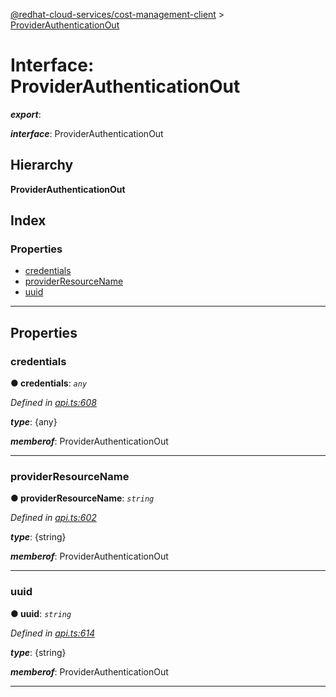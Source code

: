 [@redhat-cloud-services/cost-management-client](../README.md) > [ProviderAuthenticationOut](../interfaces/providerauthenticationout.md)

# Interface: ProviderAuthenticationOut

*__export__*: 

*__interface__*: ProviderAuthenticationOut

## Hierarchy

**ProviderAuthenticationOut**

## Index

### Properties

* [credentials](providerauthenticationout.md#credentials)
* [providerResourceName](providerauthenticationout.md#providerresourcename)
* [uuid](providerauthenticationout.md#uuid)

---

## Properties

<a id="credentials"></a>

###  credentials

**● credentials**: *`any`*

*Defined in [api.ts:608](https://github.com/rvsia/javascript-clients/blob/master/packages/cost-management/api.ts#L608)*

*__type__*: {any}

*__memberof__*: ProviderAuthenticationOut

___
<a id="providerresourcename"></a>

###  providerResourceName

**● providerResourceName**: *`string`*

*Defined in [api.ts:602](https://github.com/rvsia/javascript-clients/blob/master/packages/cost-management/api.ts#L602)*

*__type__*: {string}

*__memberof__*: ProviderAuthenticationOut

___
<a id="uuid"></a>

###  uuid

**● uuid**: *`string`*

*Defined in [api.ts:614](https://github.com/rvsia/javascript-clients/blob/master/packages/cost-management/api.ts#L614)*

*__type__*: {string}

*__memberof__*: ProviderAuthenticationOut

___

